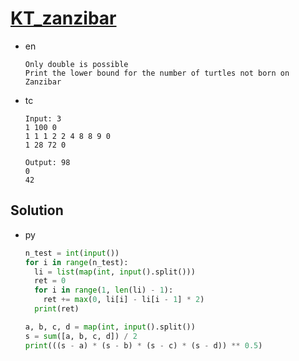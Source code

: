 # [KT_zanzibar](https://open.kattis.com/problems/zanzibar)

* en

  ```en
  Only double is possible
  Print the lower bound for the number of turtles not born on Zanzibar
  ```

* tc

  ```tc
  Input: 3
  1 100 0
  1 1 1 2 2 4 8 8 9 0
  1 28 72 0

  Output: 98
  0
  42
  ```

## Solution

* py

  ```py
  n_test = int(input())
  for i in range(n_test):
    li = list(map(int, input().split()))
    ret = 0
    for i in range(1, len(li) - 1):
      ret += max(0, li[i] - li[i - 1] * 2)
    print(ret)

  a, b, c, d = map(int, input().split())
  s = sum([a, b, c, d]) / 2
  print(((s - a) * (s - b) * (s - c) * (s - d)) ** 0.5)
  ```
